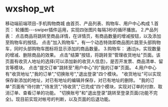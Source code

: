 # wxshop_wt
移动端前端项目-手机购物商城
由首页、产品列表、购物车、用户中心构成
1.首页：
轮播图---swiper插件运用，实现四张图片每隔3秒的循环播放。
2.产品列表：
点击商品将跳转至商品详情，在详情页，有商品数量的增减按钮，以及添加至购物车的按钮。
点击"加入购物车"，有一个动态特效即商品图片跳至头部购物车，同时头部购物车图标将显示添加的商品数量。
3.购物车：
通过js，实现数量的增减、删除商品的效果。
点击"结算"按钮，将跳转至"管理收货地址"页面。该页面有收货人地址的选择(可以添加新的收货人信息)，是否开发票、商品清单、留言等模块。
点击"提交订单"跳转至"用户中心"的"我的订单"页面。
4.用户中心
有"收货地址","我的订单","切换账号","退出登录"四个模块。
"收货地址"可以实现保存新添加的地址，对已有地址的编辑并保存，对已有地址的删除。
"我的订单"页面有"待付款","待发货","待收货","已完成"四个模块，实现对订单的付款、取消订单、查看订单的功能。
"切换账号"和"退出登录"跳转至登录页面(功能不完全)。现目前实现对帐号的判断，以及页面的后退功能。

